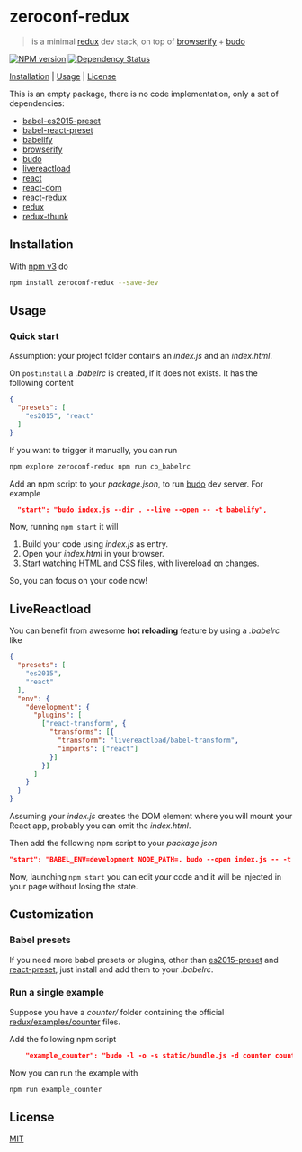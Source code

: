 # zeroconf-redux

> is a minimal [redux][redux] dev stack, on top of [browserify] + [budo]

[![NPM version](https://badge.fury.io/js/zeroconf-redux.svg)](http://badge.fury.io/js/zeroconf-redux) [![Dependency Status](https://david-dm.org/fibo/zeroconf-redux.svg)](https://david-dm.org/fibo/zeroconf-redux)

[Installation](#installation) |
[Usage](#usage) |
[License](#license)

This is an empty package, there is no code implementation, only a set of
dependencies:

* [babel-es2015-preset]
* [babel-react-preset]
* [babelify]
* [browserify]
* [budo]
* [livereactload]
* [react]
* [react-dom]
* [react-redux]
* [redux]
* [redux-thunk]

## Installation

With [npm v3](https://npmjs.org/) do

```bash
npm install zeroconf-redux --save-dev
```

## Usage

### Quick start

Assumption: your project folder contains an *index.js* and an *index.html*.

On `postinstall` a *.babelrc* is created, if it does not exists.
It has the following content

```json
{
  "presets": [
    "es2015", "react"
  ]
}
```

If you want to trigger it manually, you can run

```bash
npm explore zeroconf-redux npm run cp_babelrc
```

Add an npm script to your *package.json*, to run [budo] dev server.
For example

```json
  "start": "budo index.js --dir . --live --open -- -t babelify",
```

Now, running `npm start` it will

1. Build your code using *index.js* as entry.
2. Open your *index.html* in your browser.
3. Start watching HTML and CSS files, with livereload on changes.

So, you can focus on your code now!

## LiveReactload

You can benefit from awesome **hot reloading** feature by using a *.babelrc* like

```json
{
  "presets": [
    "es2015",
    "react"
  ],
  "env": {
    "development": {
      "plugins": [
        ["react-transform", {
          "transforms": [{
            "transform": "livereactload/babel-transform",
            "imports": ["react"]
          }]
        }]
      ]
    }
  }
}
```

Assuming your *index.js* creates the DOM element where you will mount your
React app, probably you can omit the *index.html*.

Then add the following npm script to your *package.json*

```json
"start": "BABEL_ENV=development NODE_PATH=. budo --open index.js -- -t babelify -p livereactload",
```

Now, launching `npm start` you can edit your code and it will be injected
in your page without losing the state.

## Customization

### Babel presets

If you need more babel presets or plugins, other than
[es2015-preset][babel-es2015-preset] and [react-preset][babel-react-preset],
just install and add them to your *.babelrc*.

### Run a single example

Suppose you have a *counter/* folder containing the official
[redux/examples/counter][redux_counter] files.

Add the following npm script

```json
    "example_counter": "budo -l -o -s static/bundle.js -d counter counter/index.js -- -t babelify",
```

Now you can run the example with

```bash
npm run example_counter
```

## License

[MIT](http://g14n.info/mit-license/)

[babelify]: https://github.com/babel/babelify "babelify"
[babel-es2015-preset]: https://babeljs.io/docs/plugins/preset-es2015/ "ES2015 preset"
[babel-react-preset]: https://babeljs.io/docs/plugins/preset-react/ "React preset"
[budo]: https://github.com/mattdesl/budo "budo"
[browserify]: http://browserify.org/ "browserify"
[livereactload]: https://github.com/milankinen/livereactload "LiveReactload"
[react]: https://facebook.github.io/react/ "React"
[react-dom]: https://www.npmjs.com/package/react-dom "React DOM"
[react-redux]: https://github.com/reactjs/react-redux "React Redux"
[redux]: http://redux.js.org/
[redux_counter]: https://github.com/reactjs/redux/tree/master/examples/counter "Redux example"
[redux-thunk]: https://github.com/gaearon/redux-thunk "Redux thunk middleware"
